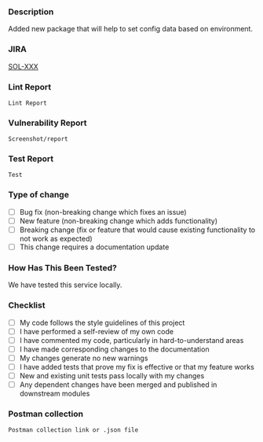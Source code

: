 ### Description

Added new package that will help to set config data based on environment.

### JIRA

[SOL-XXX](https://<project-name>.atlassian.net/browse/SOL-xxx)

### Lint Report

```
Lint Report
```

### Vulnerability Report

```
Screenshot/report
```

### Test Report

```
Test
```

### Type of change

-   [ ] Bug fix (non-breaking change which fixes an issue)
-   [ ] New feature (non-breaking change which adds functionality)
-   [ ] Breaking change (fix or feature that would cause existing functionality to not work as expected)
-   [ ] This change requires a documentation update

### How Has This Been Tested?

We have tested this service locally.

### Checklist

-   [ ] My code follows the style guidelines of this project
-   [ ] I have performed a self-review of my own code
-   [ ] I have commented my code, particularly in hard-to-understand areas
-   [ ] I have made corresponding changes to the documentation
-   [ ] My changes generate no new warnings
-   [ ] I have added tests that prove my fix is effective or that my feature works
-   [ ] New and existing unit tests pass locally with my changes
-   [ ] Any dependent changes have been merged and published in downstream modules

### Postman collection

```
Postman collection link or .json file
```
